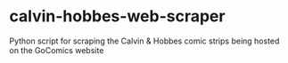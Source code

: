 # calvin-hobbes-web-scraper
Python script for scraping the Calvin &amp; Hobbes comic strips being hosted on the GoComics website
